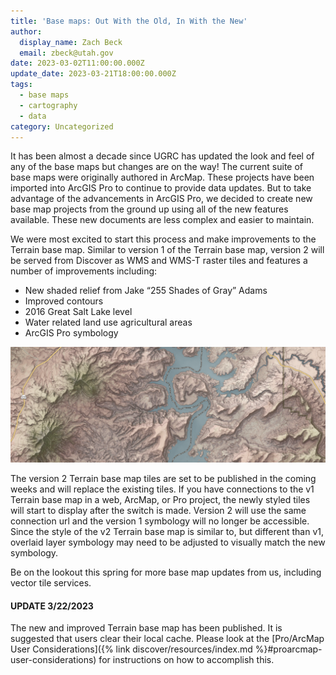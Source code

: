 ```yaml
---
title: 'Base maps: Out With the Old, In With the New'
author:
  display_name: Zach Beck
  email: zbeck@utah.gov
date: 2023-03-02T11:00:00.000Z
update_date: 2023-03-21T18:00:00.000Z
tags:
  - base maps
  - cartography
  - data
category: Uncategorized
---
```


It has been almost a decade since UGRC has updated the look and feel of any of the base maps but changes are on the way! The current suite of base maps were originally authored in ArcMap. These projects have been imported into ArcGIS Pro to continue to provide data updates. But to take advantage of the advancements in ArcGIS Pro, we decided to create new base map projects from the ground up using all of the new features available. These new documents are less complex and easier to maintain.

We were most excited to start this process and make improvements to the Terrain base map. Similar to version 1 of the Terrain base map, version 2 will be served from Discover as WMS and WMS-T raster tiles and features a number of improvements including:

- New shaded relief from Jake “255 Shades of Gray” Adams
- Improved contours
- 2016 Great Salt Lake level
- Water related land use agricultural areas
- ArcGIS Pro symbology

![New Terrain base map](../../images/pillar-blog/2023-03-02-basemap-updates/new_terrain.png)

The version 2 Terrain base map tiles are set to be published in the coming weeks and will replace the existing tiles. If you have connections to the v1 Terrain base map in a web, ArcMap, or Pro project, the newly styled tiles will start to display after the switch is made. Version 2 will use the same connection url and the version 1 symbology will no longer be accessible. Since the style of the v2 Terrain base map is similar to, but different than v1, overlaid layer symbology may need to be adjusted to visually match the new symbology.

Be on the lookout this spring for more base map updates from us, including vector tile services.

#### UPDATE 3/22/2023

The new and improved Terrain base map has been published. It is suggested that users clear their local cache. Please look at the [Pro/ArcMap User Considerations]({% link discover/resources/index.md %}#proarcmap-user-considerations) for instructions on how to accomplish this.
